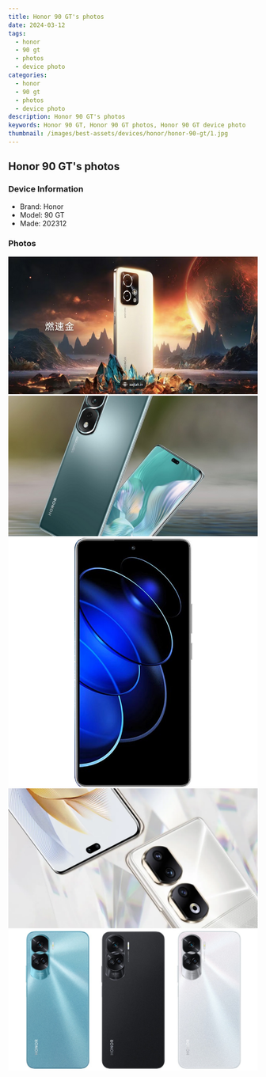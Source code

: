 ```yaml
---
title: Honor 90 GT's photos
date: 2024-03-12
tags: 
  - honor
  - 90 gt
  - photos
  - device photo
categories: 
  - honor
  - 90 gt
  - photos
  - device photo
description: Honor 90 GT's photos
keywords: Honor 90 GT, Honor 90 GT photos, Honor 90 GT device photo
thumbnail: /images/best-assets/devices/honor/honor-90-gt/1.jpg
---
```


## Honor 90 GT's photos

### Device Information

- Brand: Honor
- Model: 90 GT
- Made: 202312

### Photos

![/images/best-assets/devices/honor/honor-90-gt/1.jpg](/images/best-assets/devices/honor/honor-90-gt/1.jpg)
![/images/best-assets/devices/honor/honor-90-gt/2.jpg](/images/best-assets/devices/honor/honor-90-gt/2.jpg)
![/images/best-assets/devices/honor/honor-90-gt/3.jpg](/images/best-assets/devices/honor/honor-90-gt/3.jpg)
![/images/best-assets/devices/honor/honor-90-gt/4.jpg](/images/best-assets/devices/honor/honor-90-gt/4.jpg)
![/images/best-assets/devices/honor/honor-90-gt/5.jpg](/images/best-assets/devices/honor/honor-90-gt/5.jpg)
